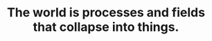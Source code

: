 ---
title: The world is processes and fields that collapse into things.
tags: TMWT truth perception
---